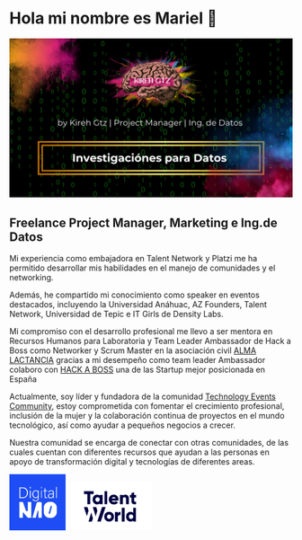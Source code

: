 # Hola mi nombre es Mariel 👋

<div>
  <img src="portada.png" height:auto; width="650"/>
</div>

## Freelance Project Manager, Marketing e Ing.de Datos 

Mi experiencia como embajadora en Talent Network y Platzi me ha permitido desarrollar mis
habilidades en el manejo de comunidades y el networking. 

Además, he compartido mi conocimiento como speaker en eventos destacados, incluyendo la Universidad Anáhuac, 
AZ Founders, Talent Network, Universidad de Tepic e IT Girls de Density Labs. 

Mi compromiso con el desarrollo profesional me llevo a ser mentora en Recursos Humanos para 
Laboratoria y Team Leader Ambassador de Hack a Boss como Networker y Scrum Master en 
la asociación civil [ALMA LACTANCIA](https://alma-lactancia-web3.vercel.app/)
gracias a mi desempeño como team leader Ambassador colaboro con 
[HACK A BOSS](https://www.hackaboss.com/) una de las Startup mejor posicionada en España 

Actualmente, soy líder y fundadora de la comunidad [Technology Events Community](https://technologyeventscommunity.wordpress.com/), estoy comprometida 
con fomentar el crecimiento profesional, inclusión de la mujer y la colaboración continua de 
proyectos en el mundo tecnológico, así como ayudar a pequeños negocios a crecer.

Nuestra comunidad se encarga de conectar con otras comunidades, de las cuales cuentan con diferentes 
recursos que ayudan a las personas en apoyo de transformación digital y tecnologías de diferentes areas.

<div>
  <img src="Digital_Nao.png" height:auto; width="100"/>
  <img src="talent_world.png" height:auto; width="150"/>
</div>

<!--
**Marielgtz/Marielgtz** is a ✨ _special_ ✨ repository because its `README.md` (this file) appears on your GitHub profile.

Here are some ideas to get you started:

- 🔭 I’m currently working on ...
- 🌱 I’m currently learning ...
- 👯 I’m looking to collaborate on ...
- 🤔 I’m looking for help with ...
- 💬 Ask me about ...
- 📫 How to reach me: ...
- 😄 Pronouns: ...
- ⚡ Fun fact: ...
-->
